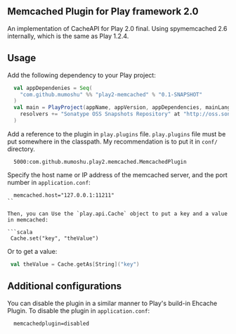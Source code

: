 Memcached Plugin for Play framework 2.0
---------------------------------------

An implementation of CacheAPI for Play 2.0 final.
Using spymemcached 2.6 internally, which is the same as Play 1.2.4.

## Usage

Add the following dependency to your Play project:

```scala
  val appDependenies = Seq(
    "com.github.mumoshu" %% "play2-memcached" % "0.1-SNAPSHOT"
  )
  val main = PlayProject(appName, appVersion, appDependencies, mainLang = SCALA).settings(
    resolvers += "Sonatype OSS Snapshots Repository" at "http://oss.sonatype.org/content/groups/public"
  )
```

Add a reference to the plugin in `play.plugins` file.
`play.plugins` file must be put somewhere in the classpath.
My recommendation is to put it in `conf/` directory.

```
  5000:com.github.mumoshu.play2.memcached.MemcachedPlugin
```

Specify the host name or IP address of the memcached server, and the port number in `application.conf`:

```
  memcached.host="127.0.0.1:11211"
``

Then, you can Use the `play.api.Cache` object to put a key and a value in memcached:

```scala
 Cache.set("key", "theValue")
```

Or to get a value:

```scala
 val theValue = Cache.getAs[String]("key")
```

## Additional configurations

You can disable the plugin in a similar manner to Play's build-in Ehcache Plugin.
To disable the plugin in `application.conf`:

```
  memcachedplugin=disabled
```
